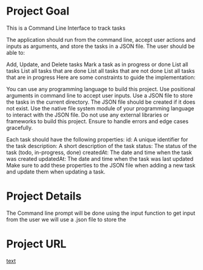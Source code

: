# Project Goal
This is a Command Line Interface to track tasks

The application should run from the command line, accept user actions and inputs as arguments, and store the tasks in a JSON file.
The user should be able to:

Add, Update, and Delete tasks
Mark a task as in progress or done
List all tasks
List all tasks that are done
List all tasks that are not done
List all tasks that are in progress
Here are some constraints to guide the implementation:

You can use any programming language to build this project.
Use positional arguments in command line to accept user inputs.
Use a JSON file to store the tasks in the current directory.
The JSON file should be created if it does not exist.
Use the native file system module of your programming language to interact with the JSON file.
Do not use any external libraries or frameworks to build this project.
Ensure to handle errors and edge cases gracefully.

Each task should have the following properties:
id: A unique identifier for the task
description: A short description of the task
status: The status of the task (todo, in-progress, done)
createdAt: The date and time when the task was created
updatedAt: The date and time when the task was last updated
Make sure to add these properties to the JSON file when adding a new task and update them when updating a task.

# Project Details
The Command line prompt will be done using the input function to get input from the user
we will use a .json file to store the

# Project URL
[text](https://github.com/SuvidT/Command-Line-Input-Task-Tracker.git)